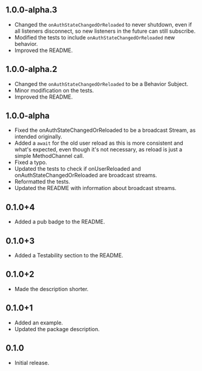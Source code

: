 ## 1.0.0-alpha.3

* Changed the `onAuthStateChangedOrReloaded` to never shutdown, even if all listeners disconnect, so new listeners in the future can still subscribe.
* Modified the tests to include `onAuthStateChangedOrReloaded` new behavior.
* Improved the README.

## 1.0.0-alpha.2

* Changed the `onAuthStateChangedOrReloaded` to be a Behavior Subject.
* Minor modification on the tests.
* Improved the README.

## 1.0.0-alpha

* Fixed the onAuthStateChangedOrReloaded to be a broadcast Stream, as intended originally.
* Added a `await` for the old user reload as this is more consistent and what's expected, even though it's not necessary, as reload is just a simple MethodChannel call.
* Fixed a typo.
* Updated the tests to check if onUserReloaded and onAuthStateChangedOrReloaded are broadcast streams.
* Reformatted the tests.
* Updated the README with information about broadcast streams.

## 0.1.0+4

* Added a pub badge to the README.

## 0.1.0+3

* Added a Testability section to the README.

## 0.1.0+2

* Made the description shorter.

## 0.1.0+1

* Added an example.
* Updated the package description.

## 0.1.0

* Initial release.
